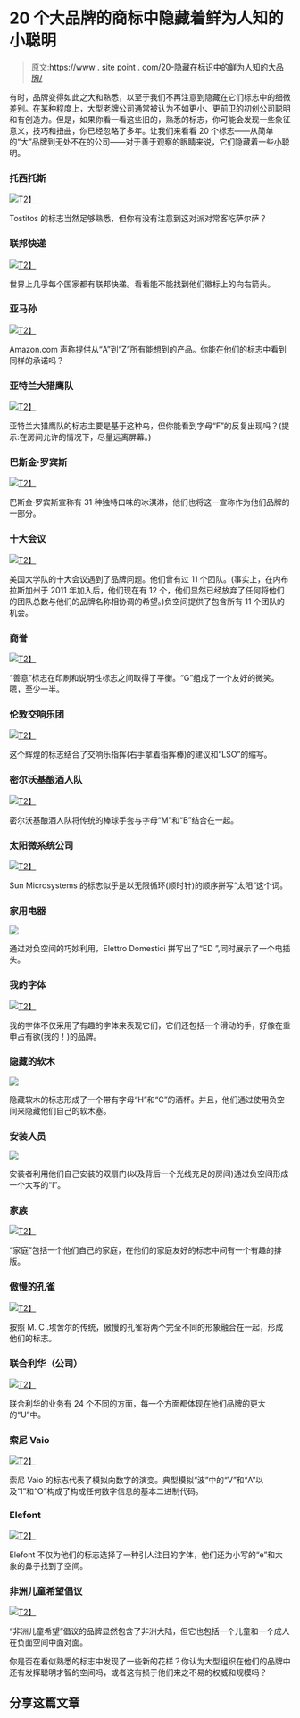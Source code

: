 # 20 个大品牌的商标中隐藏着鲜为人知的小聪明

> 原文:[https://www . site point . com/20-隐藏在标识中的鲜为人知的大品牌/](https://www.sitepoint.com/20-big-brands-with-little-known-cleverness-hidden-in-their-logos/)

有时，品牌变得如此之大和熟悉，以至于我们不再注意到隐藏在它们标志中的细微差别。在某种程度上，大型老牌公司通常被认为不如更小、更前卫的初创公司聪明和有创造力。但是，如果你看一看这些旧的，熟悉的标志，你可能会发现一些象征意义，技巧和扭曲，你已经忽略了多年。让我们来看看 20 个标志——从简单的“大”品牌到无处不在的公司——对于善于观察的眼睛来说，它们隐藏着一些小聪明。

### 托西托斯

[![](../Images/6f6b2a10a90e9ca3627798f349c59a15.png)T2】](http://www.fritolay.com/tostitos/index.html)

Tostitos 的标志当然足够熟悉，但你有没有注意到这对派对常客吃萨尔萨？

### 联邦快递

[![](../Images/e28a1bfb03ed9314858ce1abd3360f67.png)T2】](http://www.fedex.com/)

世界上几乎每个国家都有联邦快递。看看能不能找到他们徽标上的向右箭头。

### 亚马孙

[![](../Images/d46ea19fdf17afd576dceeec57d630bc.png)T2】](http://www.amazon.com/)

Amazon.com 声称提供从“A”到“Z”所有能想到的产品。你能在他们的标志中看到同样的承诺吗？

### 亚特兰大猎鹰队

[![](../Images/bbed9170d9f7fab917a8551df220dcad.png)T2】](http://www.atlantafalcons.com/)

亚特兰大猎鹰队的标志主要是基于这种鸟，但你能看到字母“F”的反复出现吗？(提示:在房间允许的情况下，尽量远离屏幕。)

### 巴斯金·罗宾斯

[![](../Images/46d35884d9352be979c11f2ec67d4a65.png)T2】](http://www.baskinrobbins.com/content/baskinrobbins/en.html)

巴斯金·罗宾斯宣称有 31 种独特口味的冰淇淋，他们也将这一宣称作为他们品牌的一部分。

### 十大会议

[![](../Images/df65d23cef4743d0fdf060330f2d4b1c.png)T2】](http://www.bigten.org/)

美国大学队的十大会议遇到了品牌问题。他们曾有过 11 个团队。(事实上，在内布拉斯加州于 2011 年加入后，他们现在有 12 个，他们显然已经放弃了任何将他们的团队总数与他们的品牌名称相协调的希望。)负空间提供了包含所有 11 个团队的机会。

### 商誉

[![](../Images/ca0b8056484b4b2cc389669847bb48ac.png)T2】](http://www.goodwill.org/)

“善意”标志在印刷和说明性标志之间取得了平衡。“G”组成了一个友好的微笑。嗯，至少一半。

### 伦敦交响乐团

[![](../Images/444770d8e0189a057df21be19a784e11.png)T2】](http://lso.co.uk/)

这个辉煌的标志结合了交响乐指挥(右手拿着指挥棒)的建议和“LSO”的缩写。

### 密尔沃基酿酒人队

[![](../Images/5f6ac4088b4e3bf6eedaf54408e1033d.png)T2】](http://milwaukee.brewers.mlb.com/index.jsp?c_id=mil&sv=1)

密尔沃基酿酒人队将传统的棒球手套与字母“M”和“B”结合在一起。

### 太阳微系统公司

[![](../Images/9246938a668ed37cbe094578daa343e8.png)T2】](http://en.wikipedia.org/wiki/Sun_Microsystems)

Sun Microsystems 的标志似乎是以无限循环(顺时针)的顺序拼写“太阳”这个词。

### 家用电器

![](../Images/aee0ce0d3818062bbbabd6966d265f78.png)

通过对负空间的巧妙利用，Elettro Domestici 拼写出了“ED ”,同时展示了一个电插头。

### 我的字体

[![](../Images/c3e9f2481cf01c227e4be4a3a9bcf890.png)T2】](http://www.myfonts.com/)

我的字体不仅采用了有趣的字体来表现它们，它们还包括一个滑动的手，好像在重申占有欲(我的！)的品牌。

### 隐藏的软木

![](../Images/ec0014ae46ef8d9c7be6c8015d135023.png)

隐藏软木的标志形成了一个带有字母“H”和“C”的酒杯。并且，他们通过使用负空间来隐藏他们自己的软木塞。

### 安装人员

![](../Images/84816fd0267c63184f0661f36268e0ca.png)

安装者利用他们自己安装的双扇门(以及背后一个光线充足的房间)通过负空间形成一个大写的“I”。

### 家族

[![](../Images/e843a5476e0ee717fc19e34f182a72a7.png)T2】](http://www.rd.com/)

“家庭”包括一个他们自己的家庭，在他们的家庭友好的标志中间有一个有趣的排版。

### 傲慢的孔雀

[![](../Images/7c2c1d1ffaa765962ddcaaf35d85e492.png)T2】](http://www.snootypeacock.com/)

按照 M. C .埃舍尔的传统，傲慢的孔雀将两个完全不同的形象融合在一起，形成他们的标志。

### 联合利华（公司）

[![](../Images/711f62fdb71d12d763aff85f34afa41c.png)T2】](http://www.unilever.com/)

联合利华的业务有 24 个不同的方面，每一个方面都体现在他们品牌的更大的“U”中。

### 索尼 Vaio

[![](../Images/661d9fda661dcea7196d549e30a6a7fa.png)T2】](http://www.sony.com.au/productcategory/it-personal-computer)

索尼 Vaio 的标志代表了模拟向数字的演变。典型模拟“波”中的“V”和“A”以及“I”和“O”构成了构成任何数字信息的基本二进制代码。

### Elefont

[![](../Images/c893b8b767ec9b7e3ed5f8134f898669.png)T2】](http://logopond.com/gallery/detail/50999)

Elefont 不仅为他们的标志选择了一种引人注目的字体，他们还为小写的“e”和大象的鼻子找到了空间。

### 非洲儿童希望倡议

[![](../Images/34819908f39856a6d531c86ee7ccfbff.png)T2】](http://www.hopeforafricanchildren.org/)

“非洲儿童希望”倡议的品牌显然包含了非洲大陆，但它也包括一个儿童和一个成人在负面空间中面对面。

你是否在看似熟悉的标志中发现了一些新的花样？你认为大型组织在他们的品牌中还有发挥聪明才智的空间吗，或者这有损于他们来之不易的权威和规模吗？

## 分享这篇文章